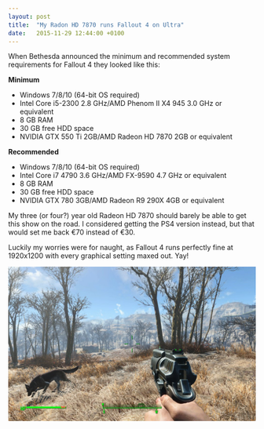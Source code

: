 ```yaml
---
layout: post
title:  "My Radon HD 7870 runs Fallout 4 on Ultra"
date:   2015-11-29 12:44:00 +0100
---
```


When Bethesda announced the minimum and recommended system requirements for Fallout 4 they looked like this:

**Minimum**

* Windows 7/8/10 (64-bit OS required)
* Intel Core i5-2300 2.8 GHz/AMD Phenom II X4 945 3.0 GHz or equivalent
* 8 GB RAM
* 30 GB free HDD space
* NVIDIA GTX 550 Ti 2GB/AMD Radeon HD 7870 2GB or equivalent

**Recommended**

* Windows 7/8/10 (64-bit OS required)
* Intel Core i7 4790 3.6 GHz/AMD FX-9590 4.7 GHz or equivalent
* 8 GB RAM
* 30 GB free HDD space
* NVIDIA GTX 780 3GB/AMD Radeon R9 290X 4GB or equivalent

My three (or four?) year old Radeon HD 7870 should barely be able to get this show on the road. I considered getting the PS4 version instead, but that would set me back €70 instead of €30.

Luckily my worries were for naught, as Fallout 4 runs perfectly fine at 1920x1200 with every graphical setting maxed out. Yay!

![Fallout 4 running flawlessly with graphics set to Ultra](/assets/blog/CU_dlfNUwAAovxZ.jpg-large.jpeg)
